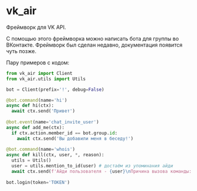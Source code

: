 # vk_air
Фреймворк для VK API.

С помощью этого фреймворка можно написать бота для группы во ВКонтакте.
Фреймворк был сделан недавно, документация появится чуть позже.

Пару примеров с кодом:

```python
from vk_air import Client
from vk_air.utils import Utils

bot = Client(prefix='!', debug=False)

@bot.command(name='hi')
async def hi(ctx):
  await ctx.send('Привет')
 
@bot.event(name='chat_invite_user')
async def add_me(ctx):
  if ctx.action.member_id == bot.group.id:
    await ctx.send('Вы добавили меня в беседу!')
    
@bot.command(name='whois')
async def kill(ctx, user, *, reason):
  utils = Utils()
  user = utils.mention_to_id(user) # достаём из упоминания айди
  await ctx.send(f'Айди пользователя - {user}\nПричина вызова команды: {reason}')
  
bot.login(token='TOKEN')
